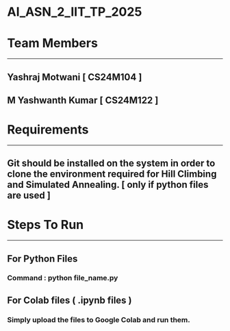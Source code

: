 # AI_ASN_2_IIT_TP_2025

# Team Members
---------------
## Yashraj Motwani [ CS24M104 ]
## M Yashwanth Kumar [ CS24M122 ]

# Requirements
---------------
## Git should be installed on the system in order to clone the environment required for Hill Climbing and Simulated Annealing. [ only if python files are used ]

# Steps To Run 
---------------
## For Python Files
### Command : python file_name.py

## For Colab files ( .ipynb files )
### Simply upload the files to Google Colab and run them.


